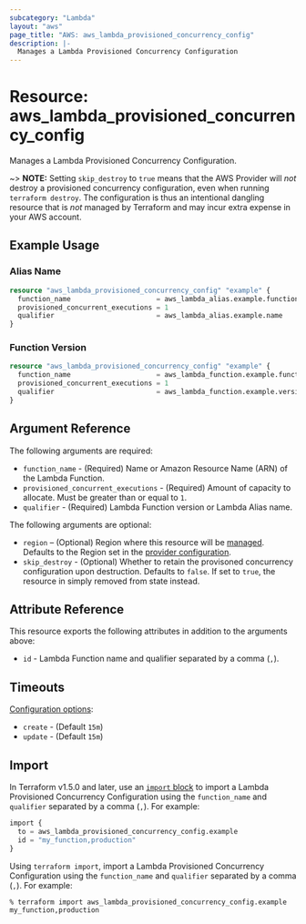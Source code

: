 ```yaml
---
subcategory: "Lambda"
layout: "aws"
page_title: "AWS: aws_lambda_provisioned_concurrency_config"
description: |-
  Manages a Lambda Provisioned Concurrency Configuration
---
```


# Resource: aws_lambda_provisioned_concurrency_config

Manages a Lambda Provisioned Concurrency Configuration.

~> **NOTE:** Setting `skip_destroy` to `true` means that the AWS Provider will _not_ destroy a provisioned concurrency configuration, even when running `terraform destroy`. The configuration is thus an intentional dangling resource that is _not_ managed by Terraform and may incur extra expense in your AWS account.

## Example Usage

### Alias Name

```terraform
resource "aws_lambda_provisioned_concurrency_config" "example" {
  function_name                     = aws_lambda_alias.example.function_name
  provisioned_concurrent_executions = 1
  qualifier                         = aws_lambda_alias.example.name
}
```

### Function Version

```terraform
resource "aws_lambda_provisioned_concurrency_config" "example" {
  function_name                     = aws_lambda_function.example.function_name
  provisioned_concurrent_executions = 1
  qualifier                         = aws_lambda_function.example.version
}
```

## Argument Reference

The following arguments are required:

* `function_name` - (Required) Name or Amazon Resource Name (ARN) of the Lambda Function.
* `provisioned_concurrent_executions` - (Required) Amount of capacity to allocate. Must be greater than or equal to `1`.
* `qualifier` - (Required) Lambda Function version or Lambda Alias name.

The following arguments are optional:

* `region` – (Optional) Region where this resource will be [managed](https://docs.aws.amazon.com/general/latest/gr/rande.html#regional-endpoints). Defaults to the Region set in the [provider configuration](https://registry.terraform.io/providers/hashicorp/aws/latest/docs#aws-configuration-reference).
* `skip_destroy` - (Optional) Whether to retain the provisoned concurrency configuration upon destruction. Defaults to `false`. If set to `true`, the resource in simply removed from state instead.

## Attribute Reference

This resource exports the following attributes in addition to the arguments above:

* `id` - Lambda Function name and qualifier separated by a comma (`,`).

## Timeouts

[Configuration options](https://developer.hashicorp.com/terraform/language/resources/syntax#operation-timeouts):

* `create` - (Default `15m`)
* `update` - (Default `15m`)

## Import

In Terraform v1.5.0 and later, use an [`import` block](https://developer.hashicorp.com/terraform/language/import) to import a Lambda Provisioned Concurrency Configuration using the `function_name` and `qualifier` separated by a comma (`,`). For example:

```terraform
import {
  to = aws_lambda_provisioned_concurrency_config.example
  id = "my_function,production"
}
```

Using `terraform import`, import a Lambda Provisioned Concurrency Configuration using the `function_name` and `qualifier` separated by a comma (`,`). For example:

```console
% terraform import aws_lambda_provisioned_concurrency_config.example my_function,production
```
